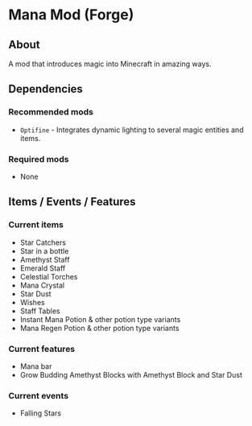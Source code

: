 # Mana Mod (Forge)

## About
A mod that introduces magic into Minecraft in amazing ways.

## Dependencies
### Recommended mods
* `Optifine` - Integrates dynamic lighting to several magic entities and items.

### Required mods
* None

## Items / Events / Features
### Current items
* Star Catchers
* Star in a bottle
* Amethyst Staff
* Emerald Staff
* Celestial Torches
* Mana Crystal
* Star Dust
* Wishes
* Staff Tables
* Instant Mana Potion & other potion type variants
* Mana Regen Potion & other potion type variants

### Current features
* Mana bar
* Grow Budding Amethyst Blocks with Amethyst Block and Star Dust

### Current events
* Falling Stars

